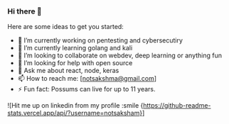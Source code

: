 ### Hi there 👋

Here are some ideas to get you started:

- 🔭 I’m currently working on pentesting and cybersecutiry 
- 🌱 I’m currently learning golang and kali
- 👯 I’m looking to collaborate on webdev, deep learning or anything fun
- 🤔 I’m looking for help with open source 
- 💬 Ask me about react, node, keras
- 📫 How to reach me: [notsakshma@gmail.com]
- ⚡ Fun fact: Possums can live for up to 11 years.


![Hit me up on linkedin from my profile :smile {https://github-readme-stats.vercel.app/api/?username=notsaksham}]

